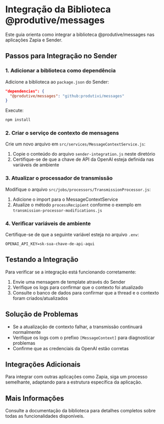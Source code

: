 # Integração da Biblioteca @produtive/messages

Este guia orienta como integrar a biblioteca @produtive/messages nas aplicações Zapia e Sender.

## Passos para Integração no Sender

### 1. Adicionar a biblioteca como dependência

Adicione a biblioteca ao `package.json` do Sender:

```json
"dependencies": {
  "@produtive/messages": "github:produtivi/messages"
}
```

Execute:

```bash
npm install
```

### 2. Criar o serviço de contexto de mensagens

Crie um novo arquivo em `src/services/MessageContextService.js`:

1. Copie o conteúdo do arquivo `sender-integration.js` neste diretório
2. Certifique-se de que a chave de API da OpenAI esteja definida nas variáveis de ambiente

### 3. Atualizar o processador de transmissão

Modifique o arquivo `src/jobs/processors/TransmissionProcessor.js`:

1. Adicione o import para o MessageContextService
2. Atualize o método `processRecipient` conforme o exemplo em `transmission-processor-modifications.js`

### 4. Verificar variáveis de ambiente

Certifique-se de que a seguinte variável esteja no arquivo `.env`:

```
OPENAI_API_KEY=sk-sua-chave-de-api-aqui
```

## Testando a Integração

Para verificar se a integração está funcionando corretamente:

1. Envie uma mensagem de template através do Sender
2. Verifique os logs para confirmar que o contexto foi atualizado
3. Consulte o banco de dados para confirmar que a thread e o contexto foram criados/atualizados

## Solução de Problemas

- Se a atualização de contexto falhar, a transmissão continuará normalmente
- Verifique os logs com o prefixo `[MessageContext]` para diagnosticar problemas
- Confirme que as credenciais da OpenAI estão corretas

## Integrações Adicionais

Para integrar com outras aplicações como Zapia, siga um processo semelhante, adaptando para a estrutura específica da aplicação.

## Mais Informações

Consulte a documentação da biblioteca para detalhes completos sobre todas as funcionalidades disponíveis.